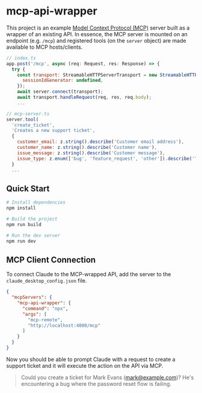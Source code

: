 # mcp-api-wrapper

This project is an example [Model Context Protocol (MCP)](https://modelcontextprotocol.io/introduction) server built as a wrapper of an existing API. In essence, the MCP server is mounted on an endpoint (e.g. `/mcp`) and registered tools (on the `server` object) are made available to MCP hosts/clients. 

```javascript
// index.ts
app.post('/mcp', async (req: Request, res: Response) => {
  try {
    const transport: StreamableHTTPServerTransport = new StreamableHTTPServerTransport({
      sessionIdGenerator: undefined,
    });
    await server.connect(transport);
    await transport.handleRequest(req, res, req.body);
    ...

// mcp-server.ts
server.tool(
  'create_ticket',
  'Creates a new support ticket',
  {
    customer_email: z.string().describe('Customer email address'),
    customer_name: z.string().describe('Customer name'),
    issue_message: z.string().describe('Customer message'),
    issue_type: z.enum(['bug', 'feature_request', 'other']).describe('Type of issue'),
  }
  ...
```

## Quick Start

```bash
# Install dependencies
npm install

# Build the project
npm run build

# Run the dev server
npm run dev
```

## MCP Client Connection
To connect Claude to the MCP-wrapped API, add the server to the `claude_desktop_config.json` file. 

```json
{
  "mcpServers": {
    "mcp-api-wrapper": {
      "command": "npx",
      "args": [
        "mcp-remote",
        "http://localhost:4000/mcp"
      ]
    }
  }
}
```

Now you should be able to prompt Claude with a request to create a support ticket and it will execute the action on the API via MCP.

> Could you create a ticket for Mark Evans (mark@example.com)? He's encountering a bug where the password reset flow is failing.